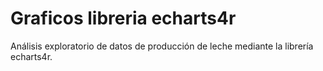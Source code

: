 # Graficos libreria echarts4r
Análisis exploratorio de datos de producción de leche mediante la librería echarts4r.
